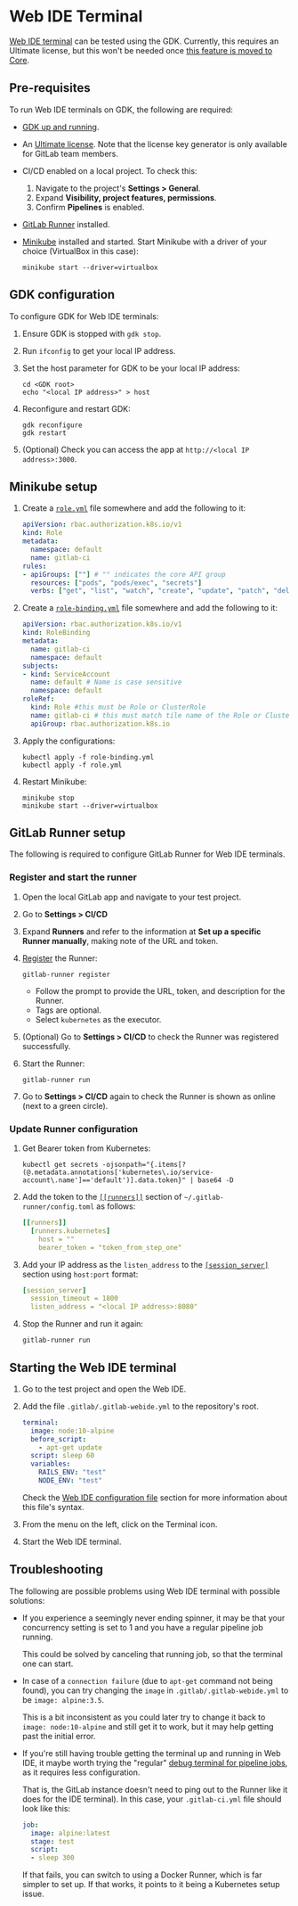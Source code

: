 # Web IDE Terminal

[Web IDE terminal](https://docs.gitlab.com/ee/user/project/web_ide/index.html#interactive-web-terminals-for-the-web-ide-ultimate-only)
can be tested using the GDK. Currently, this requires an Ultimate license, but this
won't be needed once [this feature is moved to Core](https://gitlab.com/gitlab-org/gitlab/-/issues/211685).

## Pre-requisites

To run Web IDE terminals on GDK, the following are required:

- [GDK up and running](doc/set-up-gdk.md).
- An [Ultimate license](https://about.gitlab.com/handbook/developer-onboarding/#working-on-gitlab-ee).
  Note that the license key generator is only available for GitLab team members.
- CI/CD enabled on a local project. To check this:
  1. Navigate to the project's **Settings > General**.
  1. Expand **Visibility, project features, permissions**.
  1. Confirm **Pipelines** is enabled.
- [GitLab Runner](runner.md) installed.
- [Minikube](https://docs.gitlab.com/charts/development/minikube/#getting-started-with-minikube)
  installed and started. Start Minikube with a driver of your choice (VirtualBox in this case):

  ```shell
  minikube start --driver=virtualbox
  ```

## GDK configuration

To configure GDK for Web IDE terminals:

1. Ensure GDK is stopped with `gdk stop`.
1. Run `ifconfig` to get your local IP address.
1. Set the host parameter for GDK to be your local IP address:

   ```shell
   cd <GDK root>
   echo "<local IP address>" > host
   ```

1. Reconfigure and restart GDK:

   ```shell
   gdk reconfigure
   gdk restart
   ```

1. (Optional) Check you can access the app at `http://<local IP address>:3000`.

## Minikube setup

1. Create a [`role.yml`](https://kubernetes.io/docs/reference/access-authn-authz/rbac/#role-and-clusterrole)
   file somewhere and add the following to it:

   ```yml
   apiVersion: rbac.authorization.k8s.io/v1
   kind: Role
   metadata:
     namespace: default
     name: gitlab-ci
   rules:
   - apiGroups: [""] # "" indicates the core API group
     resources: ["pods", "pods/exec", "secrets"]
     verbs: ["get", "list", "watch", "create", "update", "patch", "delete"]
   ```

1. Create a [`role-binding.yml`](https://kubernetes.io/docs/reference/access-authn-authz/rbac/#rolebinding-and-clusterrolebinding)
   file somewhere and add the following to it:

   ```yml
   apiVersion: rbac.authorization.k8s.io/v1
   kind: RoleBinding
   metadata:
     name: gitlab-ci
     namespace: default
   subjects:
   - kind: ServiceAccount
     name: default # Name is case sensitive
     namespace: default
   roleRef:
     kind: Role #this must be Role or ClusterRole
     name: gitlab-ci # this must match tile name of the Role or ClusterRole you wish to bind to
     apiGroup: rbac.authorization.k8s.io
   ```

1. Apply the configurations:

   ```shell
   kubectl apply -f role-binding.yml
   kubectl apply -f role.yml
   ```

1. Restart Minikube:

   ```shell
   minikube stop
   minikube start --driver=virtualbox
   ```

## GitLab Runner setup

The following is required to configure GitLab Runner for Web IDE terminals.

### Register and start the runner

1. Open the local GitLab app and navigate to your test project.
1. Go to **Settings > CI/CD**
1. Expand **Runners** and refer to the information at **Set up a specific Runner manually**,
   making note of the URL and token.
1. [Register](https://docs.gitlab.com/runner/register/) the Runner:

   ```shell
   gitlab-runner register
   ```

   - Follow the prompt to provide the URL, token, and description for the Runner.
   - Tags are optional.
   - Select `kubernetes` as the executor.

1. (Optional) Go to **Settings > CI/CD** to check the Runner was registered successfully.
1. Start the Runner:

   ```shell
   gitlab-runner run
   ```

1. Go to **Settings > CI/CD** again to check the Runner is shown as online (next to a green circle).

### Update Runner configuration

1. Get Bearer token from Kubernetes:

   ```shell
   kubectl get secrets -ojsonpath="{.items[?(@.metadata.annotations['kubernetes\.io/service-account\.name']=='default')].data.token}" | base64 -D
   ```

1. Add the token to the [`[[runners]]`](https://docs.gitlab.com/runner/configuration/advanced-configuration.html#the-runners-section)
   section of `~/.gitlab-runner/config.toml` as follows:

   ```yml
   [[runners]]
     [runners.kubernetes]
       host = ""
       bearer_token = "token_from_step_one"
   ```

1. Add your IP address as the `listen_address` to the [`[session_server]`](https://docs.gitlab.com/runner/configuration/advanced-configuration.html#the-session_server-section)
   section using `host:port` format:

   ```yml
   [session_server]
     session_timeout = 1800
     listen_address = "<local IP address>:8080"
   ```

1. Stop the Runner and run it again:

   ```shell
   gitlab-runner run
   ```

## Starting the Web IDE terminal

1. Go to the test project and open the Web IDE.
1. Add the file `.gitlab/.gitlab-webide.yml` to the repository's root.

   ```yml
   terminal:
     image: node:10-alpine
     before_script:
       - apt-get update
     script: sleep 60
     variables:
       RAILS_ENV: "test"
       NODE_ENV: "test"
   ```

   Check the [Web IDE configuration file](https://docs.gitlab.com/ee/user/project/web_ide/#web-ide-configuration-file)
   section for more information about this file's syntax.
1. From the menu on the left, click on the Terminal icon.
1. Start the Web IDE terminal.

## Troubleshooting

The following are possible problems using Web IDE terminal with possible solutions:

- If you experience a seemingly never ending spinner, it may be that your
  concurrency setting is set to 1 and you have a regular pipeline job
  running.

  This could be solved by canceling that running job, so that the
  terminal one can start.

- In case of a `connection failure` (due to `apt-get` command not being
  found), you can try changing the `image` in `.gitlab/.gitlab-webide.yml`
  to be `image: alpine:3.5`.

  This is a bit inconsistent as you could later try to change it back to
  `image: node:10-alpine` and still get it to work, but it may help getting
  past the initial error.

- If you're still having trouble getting the terminal up and running in
  Web IDE, it maybe worth trying the "regular" [debug terminal for
  pipeline jobs](https://docs.gitlab.com/ee/ci/interactive_web_terminal/#debugging-a-running-job),
  as it requires less configuration.

  That is, the GitLab instance doesn't need to ping out to the Runner like it
  does for the IDE terminal). In this case, your `.gitlab-ci.yml` file should look like
  this:

  ```yml
  job:
    image: alpine:latest
    stage: test
    script:
    - sleep 300
  ```

  If that fails, you can switch to using a Docker Runner, which is far
  simpler to set up. If that works, it points to it being a
  Kubernetes setup issue.

